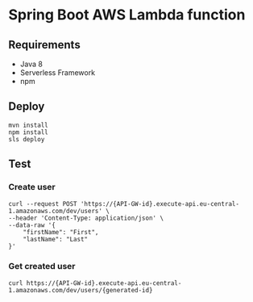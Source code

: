 # Spring Boot AWS Lambda function

## Requirements
* Java 8
* Serverless Framework
* npm

## Deploy
```shell script
mvn install
npm install
sls deploy
```

## Test
### Create user
```shell script
curl --request POST 'https://{API-GW-id}.execute-api.eu-central-1.amazonaws.com/dev/users' \
--header 'Content-Type: application/json' \
--data-raw '{
    "firstName": "First",
    "lastName": "Last"
}'
```
### Get created user
```shell script
curl https://{API-GW-id}.execute-api.eu-central-1.amazonaws.com/dev/users/{generated-id}
```
